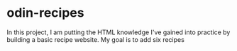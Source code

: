 # odin-recipes
In this project, I am putting the HTML knowledge I've gained into practice by building a basic recipe website.
My goal is to add six recipes
